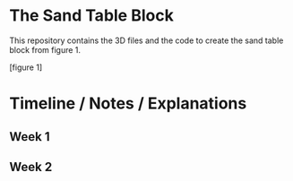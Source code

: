 # The Sand Table Block

This repository contains the 3D files and the code to create the sand table block from figure 1.

[figure 1]

# Timeline / Notes / Explanations

## Week 1

 
## Week 2

